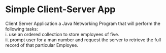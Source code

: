 # Simple Client-Server App

Client Server Application a Java Networking Program that will perform the following tasks: <br>
i. use an ordered collection to store employees of five.  <br>
ii. prompt user for a man number and request the server to retrieve the full record of that particular Employee. <br>
